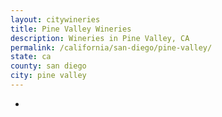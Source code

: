```yaml
---
layout: citywineries
title: Pine Valley Wineries
description: Wineries in Pine Valley, CA
permalink: /california/san-diego/pine-valley/
state: ca
county: san diego
city: pine valley
---
```

-
